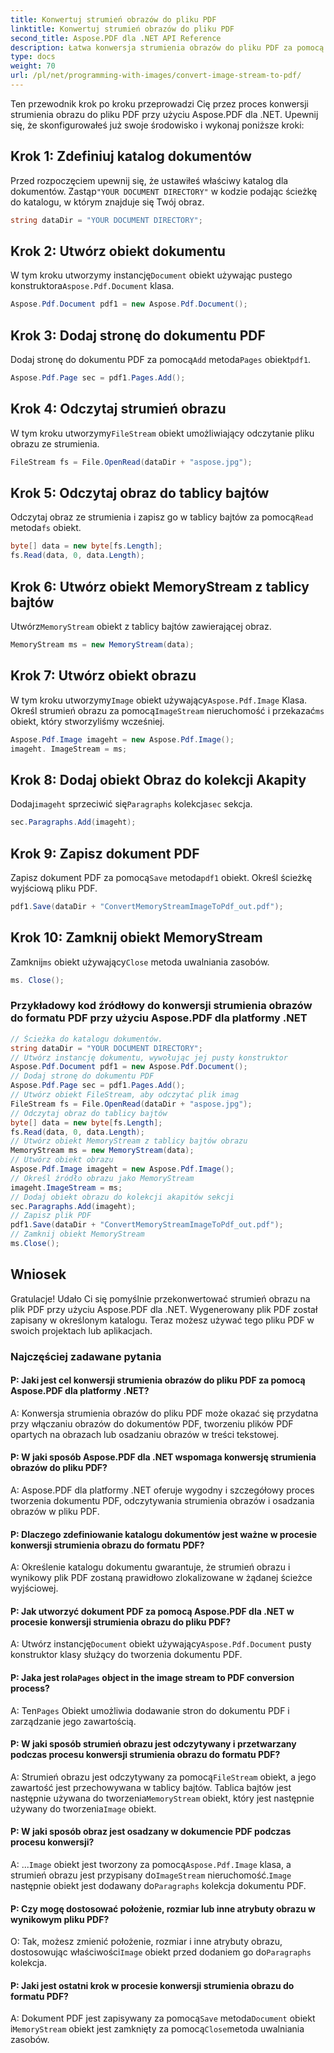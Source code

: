 ```yaml
---
title: Konwertuj strumień obrazów do pliku PDF
linktitle: Konwertuj strumień obrazów do pliku PDF
second_title: Aspose.PDF dla .NET API Reference
description: Łatwa konwersja strumienia obrazów do pliku PDF za pomocą Aspose.PDF dla platformy .NET.
type: docs
weight: 70
url: /pl/net/programming-with-images/convert-image-stream-to-pdf/
---
```

Ten przewodnik krok po kroku przeprowadzi Cię przez proces konwersji strumienia obrazu do pliku PDF przy użyciu Aspose.PDF dla .NET. Upewnij się, że skonfigurowałeś już swoje środowisko i wykonaj poniższe kroki:

## Krok 1: Zdefiniuj katalog dokumentów

Przed rozpoczęciem upewnij się, że ustawiłeś właściwy katalog dla dokumentów. Zastąp`"YOUR DOCUMENT DIRECTORY"` w kodzie podając ścieżkę do katalogu, w którym znajduje się Twój obraz.

```csharp
string dataDir = "YOUR DOCUMENT DIRECTORY";
```

## Krok 2: Utwórz obiekt dokumentu

 W tym kroku utworzymy instancję`Document` obiekt używając pustego konstruktora`Aspose.Pdf.Document` klasa.

```csharp
Aspose.Pdf.Document pdf1 = new Aspose.Pdf.Document();
```

## Krok 3: Dodaj stronę do dokumentu PDF

Dodaj stronę do dokumentu PDF za pomocą`Add` metoda`Pages` obiekt`pdf1`.

```csharp
Aspose.Pdf.Page sec = pdf1.Pages.Add();
```

## Krok 4: Odczytaj strumień obrazu

 W tym kroku utworzymy`FileStream` obiekt umożliwiający odczytanie pliku obrazu ze strumienia.

```csharp
FileStream fs = File.OpenRead(dataDir + "aspose.jpg");
```

## Krok 5: Odczytaj obraz do tablicy bajtów

 Odczytaj obraz ze strumienia i zapisz go w tablicy bajtów za pomocą`Read` metoda`fs` obiekt.

```csharp
byte[] data = new byte[fs.Length];
fs.Read(data, 0, data.Length);
```

## Krok 6: Utwórz obiekt MemoryStream z tablicy bajtów

 Utwórz`MemoryStream` obiekt z tablicy bajtów zawierającej obraz.

```csharp
MemoryStream ms = new MemoryStream(data);
```

## Krok 7: Utwórz obiekt obrazu

 W tym kroku utworzymy`Image` obiekt używający`Aspose.Pdf.Image` Klasa. Określ strumień obrazu za pomocą`ImageStream` nieruchomość i przekazać`ms` obiekt, który stworzyliśmy wcześniej.

```csharp
Aspose.Pdf.Image imageht = new Aspose.Pdf.Image();
imageht. ImageStream = ms;
```

## Krok 8: Dodaj obiekt Obraz do kolekcji Akapity

 Dodaj`imageht` sprzeciwić się`Paragraphs` kolekcja`sec` sekcja.

```csharp
sec.Paragraphs.Add(imageht);
```

## Krok 9: Zapisz dokument PDF

 Zapisz dokument PDF za pomocą`Save` metoda`pdf1` obiekt. Określ ścieżkę wyjściową pliku PDF.

```csharp
pdf1.Save(dataDir + "ConvertMemoryStreamImageToPdf_out.pdf");
```

## Krok 10: Zamknij obiekt MemoryStream

 Zamknij`ms` obiekt używający`Close` metoda uwalniania zasobów.

```csharp
ms. Close();
```

### Przykładowy kod źródłowy do konwersji strumienia obrazów do formatu PDF przy użyciu Aspose.PDF dla platformy .NET 
```csharp
// Ścieżka do katalogu dokumentów.
string dataDir = "YOUR DOCUMENT DIRECTORY";
// Utwórz instancję dokumentu, wywołując jej pusty konstruktor
Aspose.Pdf.Document pdf1 = new Aspose.Pdf.Document();
// Dodaj stronę do dokumentu PDF
Aspose.Pdf.Page sec = pdf1.Pages.Add();
// Utwórz obiekt FileStream, aby odczytać plik imag
FileStream fs = File.OpenRead(dataDir + "aspose.jpg");
// Odczytaj obraz do tablicy bajtów
byte[] data = new byte[fs.Length];
fs.Read(data, 0, data.Length);
// Utwórz obiekt MemoryStream z tablicy bajtów obrazu
MemoryStream ms = new MemoryStream(data);
// Utwórz obiekt obrazu
Aspose.Pdf.Image imageht = new Aspose.Pdf.Image();
// Określ źródło obrazu jako MemoryStream
imageht.ImageStream = ms;
// Dodaj obiekt obrazu do kolekcji akapitów sekcji
sec.Paragraphs.Add(imageht);
// Zapisz plik PDF
pdf1.Save(dataDir + "ConvertMemoryStreamImageToPdf_out.pdf");
// Zamknij obiekt MemoryStream
ms.Close();
```

## Wniosek

Gratulacje! Udało Ci się pomyślnie przekonwertować strumień obrazu na plik PDF przy użyciu Aspose.PDF dla .NET. Wygenerowany plik PDF został zapisany w określonym katalogu. Teraz możesz używać tego pliku PDF w swoich projektach lub aplikacjach.

### Najczęściej zadawane pytania

#### P: Jaki jest cel konwersji strumienia obrazów do pliku PDF za pomocą Aspose.PDF dla platformy .NET?

A: Konwersja strumienia obrazów do pliku PDF może okazać się przydatna przy włączaniu obrazów do dokumentów PDF, tworzeniu plików PDF opartych na obrazach lub osadzaniu obrazów w treści tekstowej.

#### P: W jaki sposób Aspose.PDF dla .NET wspomaga konwersję strumienia obrazów do pliku PDF?

A: Aspose.PDF dla platformy .NET oferuje wygodny i szczegółowy proces tworzenia dokumentu PDF, odczytywania strumienia obrazów i osadzania obrazów w pliku PDF.

#### P: Dlaczego zdefiniowanie katalogu dokumentów jest ważne w procesie konwersji strumienia obrazu do formatu PDF?

A: Określenie katalogu dokumentu gwarantuje, że strumień obrazu i wynikowy plik PDF zostaną prawidłowo zlokalizowane w żądanej ścieżce wyjściowej.

#### P: Jak utworzyć dokument PDF za pomocą Aspose.PDF dla .NET w procesie konwersji strumienia obrazu do pliku PDF?

 A: Utwórz instancję`Document` obiekt używający`Aspose.Pdf.Document` pusty konstruktor klasy służący do tworzenia dokumentu PDF.

####  P: Jaka jest rola`Pages` object in the image stream to PDF conversion process?

 A: Ten`Pages` Obiekt umożliwia dodawanie stron do dokumentu PDF i zarządzanie jego zawartością.

#### P: W jaki sposób strumień obrazu jest odczytywany i przetwarzany podczas procesu konwersji strumienia obrazu do formatu PDF?

 A: Strumień obrazu jest odczytywany za pomocą`FileStream` obiekt, a jego zawartość jest przechowywana w tablicy bajtów. Tablica bajtów jest następnie używana do tworzenia`MemoryStream` obiekt, który jest następnie używany do tworzenia`Image` obiekt.

#### P: W jaki sposób obraz jest osadzany w dokumencie PDF podczas procesu konwersji?

 A: ...`Image` obiekt jest tworzony za pomocą`Aspose.Pdf.Image` klasa, a strumień obrazu jest przypisany do`ImageStream` nieruchomość.`Image` następnie obiekt jest dodawany do`Paragraphs` kolekcja dokumentu PDF.

#### P: Czy mogę dostosować położenie, rozmiar lub inne atrybuty obrazu w wynikowym pliku PDF?

 O: Tak, możesz zmienić położenie, rozmiar i inne atrybuty obrazu, dostosowując właściwości`Image` obiekt przed dodaniem go do`Paragraphs` kolekcja.

#### P: Jaki jest ostatni krok w procesie konwersji strumienia obrazu do formatu PDF?

 A: Dokument PDF jest zapisywany za pomocą`Save` metoda`Document` obiekt i`MemoryStream` obiekt jest zamknięty za pomocą`Close`metoda uwalniania zasobów.
